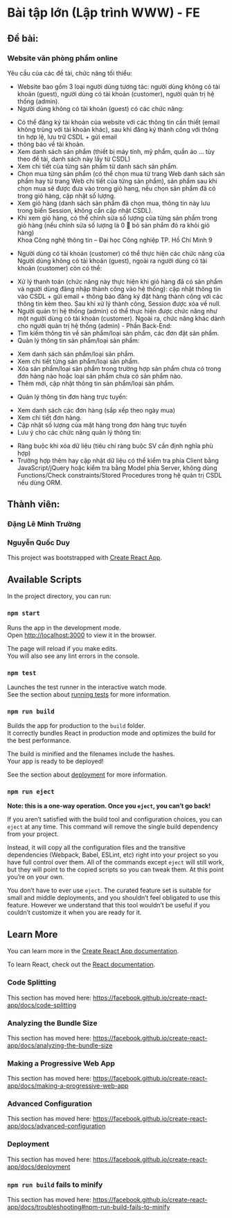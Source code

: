 # Bài tập lớn (Lập trình WWW) - FE
## Đề bài:
### Website văn phòng phẩm online
Yêu cầu của các đề tài, chức năng tối thiểu: <br />
- Website bao gồm 3 loại người dùng tương tác: người dùng không có tài khoản (guest), người dùng
có tài khoản (customer), người quản trị hệ thống (admin). <br />
- Người dùng không có tài khoản (guest) có các chức năng:
+ Có thể đăng ký tài khoản của website với các thông tin cần thiết (email không trùng với tài
khoản khác), sau khi đăng ký thành công với thông tin hợp lệ, lưu trữ CSDL + gửi email
+ thông báo về tài khoản.<br />
+ Xem danh sách sản phẩm (thiết bị máy tính, mỹ phẩm, quần áo ... tùy theo đề tài, danh sách
này lấy từ CSDL)<br />
+ Xem chi tiết của từng sản phẩm từ danh sách sản phẩm.<br />
+ Chọn mua từng sản phẩm (có thể chọn mua từ trang Web danh sách sản phẩm hay từ trang
Web chi tiết của từng sản phẩm), sản phẩm sau khi chọn mua sẽ được đưa vào trong giỏ
hang, nếu chọn sản phẩm đã có trong giỏ hàng, cập nhật số lượng.<br />
+ Xem giỏ hàng (danh sách sản phẩm đã chọn mua, thông tin này lưu trong biến Session,
không cần cập nhật CSDL).<br />
+ Khi xem giỏ hàng, có thể chỉnh sửa số lượng của từng sản phẩm trong giỏ hàng (nếu chỉnh
sửa số lượng là 0  bỏ sản phẩm đó ra khỏi giỏ hàng)<br />
Khoa Công nghệ thông tin – Đại học Công nghiệp TP. Hồ Chí Minh 9<br />
- Người dùng có tài khoản (customer) có thể thực hiện các chức năng của Người dùng không có tài
khoản (guest), ngoài ra người dùng có tài khoản (customer) còn có thể:<br />
+ Xử lý thanh toán (chức năng này thực hiện khi giỏ hàng đã có sản phẩm và người dùng
đăng nhập thành công vào hệ thống): cập nhật thông tin vào CSDL + gửi email + thông
báo đăng ký đặt hàng thành công với các thông tin kèm theo. Sau khi xử lý thành công,
Session được xóa về null.<br />
+ Người quản trị hệ thống (admin) có thể thực hiện được chức năng như một người dùng có tài
khoản (customer). Ngoài ra, chức năng khác dành cho người quản trị hệ thống (admin) - Phần
Back-End:<br />
+ Tìm kiếm thông tin về sản phẩm/loại sản phẩm, các đơn đặt sản phẩm.<br />
+ Quản lý thông tin sản phẩm/loại sản phẩm:<br />
- Xem danh sách sản phẩm/loại sản phẩm.<br />
- Xem chi tiết từng sản phẩm/loại sản phẩm.<br />
- Xóa sản phẩm/loại sản phẩm trong trường hợp sản phẩm chưa có trong đơn hàng
nào hoặc loại sản phẩm chưa có sản phẩm nào.<br />
- Thêm mới, cập nhật thông tin sản phẩm/loại sản phẩm.<br />
+ Quản lý thông tin đơn hàng trực tuyến:<br />
- Xem danh sách các đơn hàng (sắp xếp theo ngày mua)<br />
- Xem chi tiết đơn hàng.<br />
- Cập nhật số lượng của mặt hàng trong đơn hàng trực tuyến<br />
- Lưu ý cho các chức năng quản lý thông tin:<br />
+ Ràng buộc khi xóa dữ liệu (tiêu chí ràng buộc SV cần định nghĩa phù hợp)
+ Trường hợp thêm hay cập nhật dữ liệu có thể kiểm tra phía Client bằng JavaScript/jQuery
hoặc kiểm tra bằng Model phía Server, không dùng Functions/Check constraints/Stored
Procedures trong hệ quản trị CSDL nếu dùng ORM.<br />
## Thành viên:
### Đặng Lê Minh Trường
### Nguyễn Quốc Duy

This project was bootstrapped with [Create React App](https://github.com/facebook/create-react-app).

## Available Scripts

In the project directory, you can run:

### `npm start`

Runs the app in the development mode.<br />
Open [http://localhost:3000](http://localhost:3000) to view it in the browser.

The page will reload if you make edits.<br />
You will also see any lint errors in the console.

### `npm test`

Launches the test runner in the interactive watch mode.<br />
See the section about [running tests](https://facebook.github.io/create-react-app/docs/running-tests) for more information.

### `npm run build`

Builds the app for production to the `build` folder.<br />
It correctly bundles React in production mode and optimizes the build for the best performance.

The build is minified and the filenames include the hashes.<br />
Your app is ready to be deployed!

See the section about [deployment](https://facebook.github.io/create-react-app/docs/deployment) for more information.

### `npm run eject`

**Note: this is a one-way operation. Once you `eject`, you can’t go back!**

If you aren’t satisfied with the build tool and configuration choices, you can `eject` at any time. This command will remove the single build dependency from your project.

Instead, it will copy all the configuration files and the transitive dependencies (Webpack, Babel, ESLint, etc) right into your project so you have full control over them. All of the commands except `eject` will still work, but they will point to the copied scripts so you can tweak them. At this point you’re on your own.

You don’t have to ever use `eject`. The curated feature set is suitable for small and middle deployments, and you shouldn’t feel obligated to use this feature. However we understand that this tool wouldn’t be useful if you couldn’t customize it when you are ready for it.

## Learn More

You can learn more in the [Create React App documentation](https://facebook.github.io/create-react-app/docs/getting-started).

To learn React, check out the [React documentation](https://reactjs.org/).

### Code Splitting

This section has moved here: https://facebook.github.io/create-react-app/docs/code-splitting

### Analyzing the Bundle Size

This section has moved here: https://facebook.github.io/create-react-app/docs/analyzing-the-bundle-size

### Making a Progressive Web App

This section has moved here: https://facebook.github.io/create-react-app/docs/making-a-progressive-web-app

### Advanced Configuration

This section has moved here: https://facebook.github.io/create-react-app/docs/advanced-configuration

### Deployment

This section has moved here: https://facebook.github.io/create-react-app/docs/deployment

### `npm run build` fails to minify

This section has moved here: https://facebook.github.io/create-react-app/docs/troubleshooting#npm-run-build-fails-to-minify
